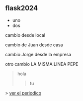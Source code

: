 ## flask2024

- uno
- dos

cambio desde local  

cambio de Juan desde casa

cambio Jorge desde la empresa

otro cambio LA MISMA LINEA PEPE

> hola
> > tu

\>
[ver el periodico](http://www.as.com)
